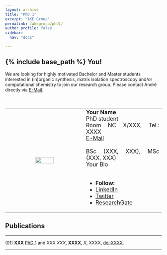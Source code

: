 ```yaml
---
layout: archive
title: "PhD 1"
excerpt: "AKE Group"
permalink: /akegroup/phd1/
author_profile: false
sidebar:
  nav: "docs"

---
```


{% include base_path %}
You!
------
We are looking for highly motivated Bachelor and Master students interested in (in)organic synthesis, matrix isolation spectroscopy and/or computational chemistry to join our research group. Please contact André directly via <a href="mailto:Andre.Eckhardt@rub.de">E-Mail</a>.
<br/>
<br/>
<br/>

<table> <style>table, th, td {border: transparent;}</style> <tr>
<td style="width:50%;" align="center" valign="middle"><img src="https://AKEckhardt.github.io/images/RUB.png" width="50%" height="auto%" align="middle"></td>
<td style="width:50%;" align="justify" valign="middle">
<font size="4">
<b>Your Name</b><br/>
PhD student<br/>
Room NC X/XXX, Tel.: XXXX<br/>
<a href="mailto:XXX.XXX@rub.de">E-Mail</a><br/>
<br/>
BSc (XXX, XXX), MSc (XXX, XXX)
<br/>
Your Bio


<br/>
<br/>
<div class="page__footer-follow">
<ul class="social-icons">
<li><strong>Follow:</strong></li>
<li><a href="https://linkedin.com/in/XXX"><i class="fab fa-linkedin" aria-hidden="true"></i> LinkedIn</a></li>
<li><a href="https://twitter.com/XXX"><i class="fab fa-twitter-square" aria-hidden="true"></i> Twitter</a></li>
<li><a href="https://researchgate.net/profile/XXX"><i class="fab fa-researchgate" aria-hidden="true"></i> ResearchGate</a></li>
</ul>
</div>
</font>
</td>
</tr></table>






Publications
------
___

(01) <b>XXX</b> <u>PhD 1</u> and XXX <i>XXX</i>, <b>XXXX</b>, <i>X</i>, XXXX, [doi:XXXX](http://doi.org/XXXX).


___








